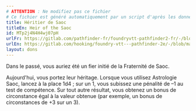 ```yaml
---
# ATTENTION : Ne modifiez pas ce fichier
# Ce fichier est généré automatiquement par un script d'après les données du module Foundry VTT officiel et de sa traduction
title: Héritier de Saoc
titleEn: Heir of the Saoc
id: MTp2j4N4H4wj07pH
urlFr: https://gitlab.com/pathfinder-fr/foundryvtt-pathfinder2-fr/-/blob/master/data/feats/MTp2j4N4H4wj07pH.htm
urlEn: https://gitlab.com/hooking/foundry-vtt---pathfinder-2e/-/blob/master/packs/data/feats.db/heir-of-the-saoc.json
layout: dons
---
```

Dans le passé, vous auriez été un fier initié de la Fraternité de Saoc.

Aujourd'hui, vous portez leur héritage. Lorsque vous utilisez Astrologie Saoc, lancez à la place 1d4 ; sur un 1, vous subissez une pénalité de –1 au test de compétence. Sur tout autre résultat, vous obtenez un bonus de circonstance égal à la valeur obtenue (par exemple, un bonus de circonstances de +3 sur un 3).
